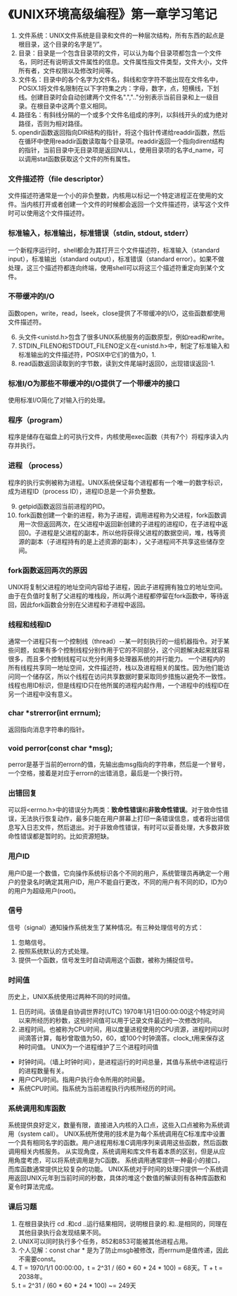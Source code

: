 # 《UNIX环境高级编程》第一章学习笔记
1. 文件系统：UNIX文件系统是目录和文件的一种层次结构，所有东西的起点是根目录，这个目录的名字是“/”。
2. 目录：目录是一个包含目录项的文件，可以认为每个目录项都包含一个文件名，同时还有说明该文件属性的信息。文件属性指文件类型，文件大小，文件所有者，文件权限以及修改时间等。
3. 文件名：目录中的各个名字为文件名，斜线和空字符不能出现在文件名中，POSIX.1将文件名限制在以下字符集之内：字母，数字，点，短横线，下划线。创建目录时会自动创建两个文件名".",".."分别表示当前目录和上一级目录。在根目录中这两个意义相同。
4. 路径名：有斜线分隔的一个或多个文件名组成的序列，以斜线开头的成为绝对路径，否则为相对路径。
5. opendir函数返回指向DIR结构的指针，将这个指针传递给readdir函数，然后在循环中使用readdir函数读取每个目录项。readdir返回一个指向dirent结构的指针，当前目录中无目录项是返回NULL，使用目录项的名字d_name，可以调用stat函数获取这个文件的所有属性。

### 文件描述符（file descriptor）
   文件描述符通常是一个小的非负整数，内核用以标记一个特定进程正在使用的文件。当内核打开或者创建一个文件的时候都会返回一个文件描述符，读写这个文件时可以使用这个文件描述符。

### 标准输入，标准输出，标准错误（stdin, stdout, stderr）
   一个新程序运行时，shell都会为其打开三个文件描述符，标准输入（standard input），标准输出（standard output），标准错误（standard error）。如果不做处理，这三个描述符都连向终端，使用shell可以将这三个描述符重定向到某个文件。

### 不带缓冲的I/O
   函数open，write，read，lseek，close提供了不带缓冲的I/O，这些函数都使用文件描述符。

6. 头文件<unistd.h>包含了很多UNIX系统服务的函数原型，例如read和write。
7. STDIN_FILENO和STDOUT_FILENO定义在<unistd.h>中，制定了标准输入和标准输出的文件描述符，POSIX中它们的值为0，1.
8. read函数返回读取到的字节数，读到文件尾端时返回0，出现错误返回-1.
### 标准I/O为那些不带缓冲的I/O提供了一个带缓冲的接口
   使用标准I/O简化了对输入行的处理。
### 程序（program）
   程序是储存在磁盘上的可执行文件，内核使用exec函数（共有7个）将程序读入内存并执行。
### 进程 （process）
   程序的执行实例被称为进程。UNIX系统保证每个进程都有一个唯一的数字标识，成为进程ID（process ID），进程ID总是一个非负整数。

9. getpid函数返回当前进程的PID。
10. fork函数创建一个新的进程，称为子进程，调用进程称为父进程，fork函数调用一次但返回两次，在父进程中返回新创建的子进程的进程ID，在子进程中返回0。子进程是父进程的副本，所以他将获得父进程的数据空间，堆，栈等资源的副本（子进程持有的是上述资源的副本），父子进程间不共享这些储存空间。
### fork函数返回两次的原因
   UNIX将复制父进程的地址空间内容给子进程，因此子进程拥有独立的地址空间。由于在负值时复制了父进程的堆栈段，所以两个进程都停留在fork函数中，等待返回，因此fork函数会分别在父进程和子进程中返回。
### 线程和线程ID
   通常一个进程只有一个控制线（thread）--某一时刻执行的一组机器指令。对于某些问题，如果有多个控制线程分别作用于它的不同部分，这个问题解决起来就容易很多，而且多个控制线程可以充分利用多处理器系统的并行能力。
   一个进程内的所有线程共享同一地址空间，文件描述符，栈以及进程相关的属性。因为他们能访问同一个储存区，所以个线程在访问共享数据时要采取同步措施以避免不一致性。
   线程也用ID标识，但是线程ID只在他所属的进程内起作用，一个进程中的线程ID在另一个进程中没有意义。

### char *strerror(int errnum);
   返回指向消息字符串的指针。
### void perror(const char *msg);
   perror是基于当前的errorn的值，先输出由msg指向的字符串，然后是一个冒号，一个空格，接着是对应于errorn的出错消息，最后是一个换行符。
### 出错回复
   可以将<errno.h>中的错误分为两类：**致命性错误**和**非致命性错误**。对于致命性错误，无法执行恢复动作，最多只能在用户屏幕上打印一条错误信息，或者将出错信息写入日志文件，然后退出。对于非致命性错误，有时可以妥善处理，大多数非致命性错误都是暂时的。比如资源短缺。

### 用户ID
   用户ID是一个数值，它向操作系统标识各个不同的用户，系统管理员再确定一个用户的登录名时确定其用户ID，用户不能自行更改，不同的用户有不同的ID，ID为0的用户为超级用户(root)。

### 信号
   信号（signal）通知操作系统发生了某种情况。有三种处理信号的方式：
1. 忽略信号。
2. 按照系统默认的方式处理。
3. 提供一个函数，信号发生时自动调用这个函数，被称为捕捉信号。

### 时间值

历史上，UNIX系统使用过两种不同的时间值。
1. 日历时间。该值是自协调世界时(UTC) 1970年1月1日00:00:00这个特定时间以来所经历的秒数，这些时间值可以用于记录文件最近的一次修改时间。
2. 进程时间。也被称为CPU时间，用以度量进程使用的CPU资源，进程时间以时间滴答计算，每秒曾取值为50，60，或100个时钟滴答。clock_t用来保存这种时间值。
   UNIX为一个进程维护了三个进程时间值
+ 时钟时间。（墙上时钟时间），是进程运行的时间总量，其值与系统中进程运行的进程数量有关。
+ 用户CPU时间。指用户执行命令所用的时间量。
+ 系统CPU时间。指系统为当前进程执行内核所经历的时间。

### 系统调用和库函数
   系统提供良好定义，数量有限，直接进入内核的入口点，这些入口点被称为系统调用（system call）。
   UNIX系统所使用的技术是为每个系统调用在C标准库中设置一个具有相同名字的函数。用户进程用标准C调用序列来调用这些函数，然后函数调用相关内核服务。
   从实现角度，系统调用和库文件有着本质的区别，但是从应用角度考虑，可以将系统调用是为C函数。
   系统调用通常提供一种最小的接口，而库函数通常提供比较复杂的功能。
   UNIX系统对于时间的处理只提供一个系统调用返回UNIX元年到当前时间的秒数，具体的堆这个数值的解读则有各种库函数和夏令时算法完成。
   
### 课后习题
1. 在根目录执行 cd .和cd ..运行结果相同，说明根目录的.和..是相同的，同理在其他目录执行会发现结果不同。
2. UNIX可以同时执行多个任务，852和853可能被其他进程占用。
3. 个人见解：const char * 是为了防止msgb被修改，而errnum是值传递，因此不需要const。
4. T = 1970/1/1 00:00:00，t = 2^31 / (60 * 60 * 24 * 100) = 68天。T + t = 2038年。
5. t = 2^31 / (60 * 60 * 24 * 100) ~= 249天

